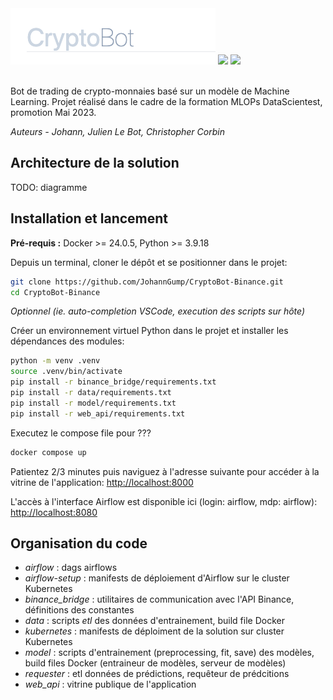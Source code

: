 
<div align="left">
<img src="./logo.png">
<img src="https://github.com/JohannGump/CryptoBot-Binance/actions/workflows/kubernetes_cicd.yaml/badge.svg">
<img src="https://github.com/JohannGump/CryptoBot-Binance/actions/workflows/model_rolling_update.yaml/badge.svg">
</div>

<br>

Bot de trading de crypto-monnaies basé sur un modèle de Machine Learning. Projet réalisé dans le cadre de la formation MLOPs DataScientest, promotion Mai 2023.

_Auteurs - Johann, Julien Le Bot, Christopher Corbin_

## Architecture de la solution

TODO: diagramme

## Installation et lancement

**Pré-requis :**  Docker >= 24.0.5, Python >= 3.9.18

Depuis un terminal, cloner le dépôt et se positionner dans le projet: 

```sh
git clone https://github.com/JohannGump/CryptoBot-Binance.git
cd CryptoBot-Binance
```

_Optionnel (ie. auto-completion VSCode, execution des scripts sur hôte)_

Créer un environnement virtuel Python dans le projet et installer les dépendances des modules:

```sh
python -m venv .venv
source .venv/bin/activate
pip install -r binance_bridge/requirements.txt
pip install -r data/requirements.txt
pip install -r model/requirements.txt
pip install -r web_api/requirements.txt
```

Executez le compose file pour ???

```sh
docker compose up
```

Patientez 2/3 minutes puis naviguez à l'adresse suivante pour accéder à la vitrine de l'application: [http://localhost:8000](http://localhost:8000)

L'accès à l'interface Airflow est disponible ici (login: airflow, mdp: airflow): [http://localhost:8080](http://localhost:8080)

## Organisation du code

- _airflow_ : dags airflows
- _airflow-setup_ : manifests de déploiement d'Airflow sur le cluster Kubernetes
- _binance_bridge_ : utilitaires de communication avec l'API Binance, définitions des constantes
- _data_ : scripts _etl_ des données d'entrainement, build file Docker
- _kubernetes_ : manifests de déploiment de la solution sur cluster Kubernetes
- _model_ : scripts d'entrainement (preprocessing, fit, save) des modèles, build files Docker (entraineur de modèles, serveur de modèles)
- _requester_ : etl données de prédictions, requêteur de prédcitions
- _web_api_ : vitrine publique de l'application
